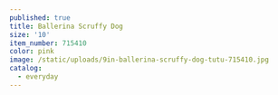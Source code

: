 ```yaml
---
published: true
title: Ballerina Scruffy Dog
size: '10'
item_number: 715410
color: pink
image: /static/uploads/9in-ballerina-scruffy-dog-tutu-715410.jpg
catalog:
  - everyday
---
```


